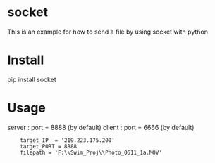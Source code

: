 # socket

This is an example for how to send a file by using socket with python

# Install
pip install socket

# Usage
server : port = 8888 (by default) 
client : port = 6666 (by default) 

        target_IP  = '219.223.175.200'
        target_PORT = 8888
        filepath = 'F:\\Swim_Proj\\Photo_0611_1a.MOV'



